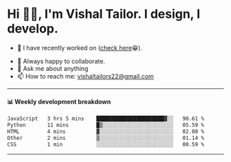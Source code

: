 # Hi 👋🏻, I'm Vishal Tailor. I design, I develop.

- 🔭 I have recently worked on ([check here](https://vishaltailor.com)😁).
<!-- - 🎦 Currently watching: JavaScript: The Hard Parts By Will Sentance. -->
- 👯 Always happy to collaborate.
- 💬 Ask me about anything
- 📫 How to reach me: <a href="mailto:vishaltailors22@gmail.com">vishaltailors22@gmail.com</a>

<hr /> 
<h4>📊 Weekly development breakdown</h4>
<!--START_SECTION:waka-->

```txt
JavaScript   3 hrs 5 mins    ██████████████████████▓░░   90.61 %
Python       11 mins         █▒░░░░░░░░░░░░░░░░░░░░░░░   05.59 %
HTML         4 mins          ▓░░░░░░░░░░░░░░░░░░░░░░░░   02.00 %
Other        2 mins          ▒░░░░░░░░░░░░░░░░░░░░░░░░   01.14 %
CSS          1 min           ░░░░░░░░░░░░░░░░░░░░░░░░░   00.59 %
```

<!--END_SECTION:waka-->
<hr /> 

<!-- ![](./profile-3d-contrib/profile-green-animate.svg) -->

